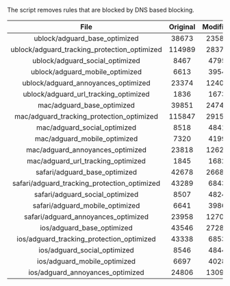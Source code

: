 The script removes rules that are blocked by DNS based blocking.


| File | Original | Modified |
|:----:|:-----:|:-----:|
| ublock/adguard_base_optimized | 38673 | 23587 |
| ublock/adguard_tracking_protection_optimized | 114989 | 28375 |
| ublock/adguard_social_optimized | 8467 | 4795 |
| ublock/adguard_mobile_optimized | 6613 | 3954 |
| ublock/adguard_annoyances_optimized | 23374 | 12402 |
| ublock/adguard_url_tracking_optimized | 1836 | 1673 |
| mac/adguard_base_optimized | 39851 | 24741 |
| mac/adguard_tracking_protection_optimized | 115847 | 29158 |
| mac/adguard_social_optimized | 8518 | 4841 |
| mac/adguard_mobile_optimized | 7320 | 4199 |
| mac/adguard_annoyances_optimized | 23818 | 12627 |
| mac/adguard_url_tracking_optimized | 1845 | 1682 |
| safari/adguard_base_optimized | 42678 | 26680 |
| safari/adguard_tracking_protection_optimized | 43289 | 6843 |
| safari/adguard_social_optimized | 8507 | 4824 |
| safari/adguard_mobile_optimized | 6641 | 3986 |
| safari/adguard_annoyances_optimized | 23958 | 12706 |
| ios/adguard_base_optimized | 43546 | 27282 |
| ios/adguard_tracking_protection_optimized | 43338 | 6853 |
| ios/adguard_social_optimized | 8546 | 4844 |
| ios/adguard_mobile_optimized | 6697 | 4028 |
| ios/adguard_annoyances_optimized | 24806 | 13098 |